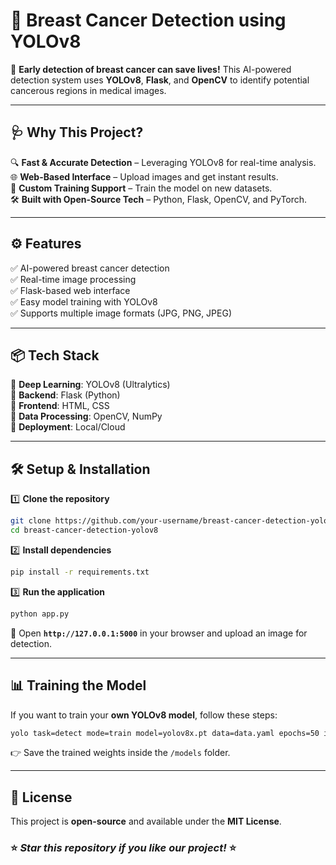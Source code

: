 # **🚀 Breast Cancer Detection using YOLOv8**  

🔬 **Early detection of breast cancer can save lives!** This AI-powered detection system uses **YOLOv8**, **Flask**, and **OpenCV** to identify potential cancerous regions in medical images.  

---

## **🩺 Why This Project?**  
🔍 **Fast & Accurate Detection** – Leveraging YOLOv8 for real-time analysis.  
🌐 **Web-Based Interface** – Upload images and get instant results.  
🎯 **Custom Training Support** – Train the model on new datasets.  
🛠 **Built with Open-Source Tech** – Python, Flask, OpenCV, and PyTorch.  

---

## **⚙️ Features**  
✅ AI-powered breast cancer detection  
✅ Real-time image processing  
✅ Flask-based web interface  
✅ Easy model training with YOLOv8  
✅ Supports multiple image formats (JPG, PNG, JPEG)  

---

## **📦 Tech Stack**  
🔹 **Deep Learning**: YOLOv8 (Ultralytics)  
🔹 **Backend**: Flask (Python)  
🔹 **Frontend**: HTML, CSS  
🔹 **Data Processing**: OpenCV, NumPy  
🔹 **Deployment**: Local/Cloud  

---

## **🛠 Setup & Installation**  

1️⃣ **Clone the repository**  
```bash
git clone https://github.com/your-username/breast-cancer-detection-yolov8.git
cd breast-cancer-detection-yolov8
```

2️⃣ **Install dependencies**  
```bash
pip install -r requirements.txt
```

3️⃣ **Run the application**  
```bash
python app.py
```
🔗 Open **`http://127.0.0.1:5000`** in your browser and upload an image for detection.

---

## **📊 Training the Model**  
If you want to train your **own YOLOv8 model**, follow these steps:  
```bash
yolo task=detect mode=train model=yolov8x.pt data=data.yaml epochs=50 imgsz=640 plots=True
```
👉 Save the trained weights inside the `/models` folder.

---

## **📜 License**  
This project is **open-source** and available under the **MIT License**.

### ⭐ *Star this repository if you like our project!* ⭐
